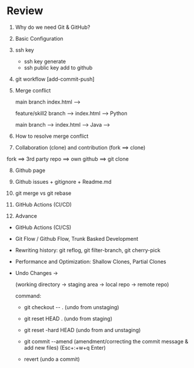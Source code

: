 # Review

1. Why do we need Git & GitHub?
2. Basic Configuration
3. ssh key

   - ssh key generate
   - ssh public key add to github

4. git workflow [add-commit-push]

5. Merge conflict

   main branch index.html -->

   feature/skill2 branch --> index.html --> Python

   main branch --> index.html --> Java -->

6. How to resolve merge conflict

7. Collaboration (clone) and contribution (fork ==> clone)

fork ==> 3rd party repo ==> own github ==> git clone

8. Github page

9. Github issues + gitignore + Readme.md

10. git merge vs git rebase

11. GitHub Actions (CI/CD)

12. Advance

- GitHub Actions (CI/CS)
- Git Flow / Github Flow, Trunk Basked Development
- Rewriting history: git reflog, git filter-branch, git cherry-pick
- Performance and Optimization: Shallow Clones, Partial Clones

- Undo Changes ->

  (working directory -> staging area -> local repo -> remote repo)

  command:

  - git checkout -- . (undo from unstaging)
  - git reset HEAD . (undo from staging)
  - git reset -hard HEAD (undo from and unstaging)
  - git commit --amend (amendment/correcting the commit message & add new files)
    (Esc+:+w+q Enter)

  - revert (undo a commit)
